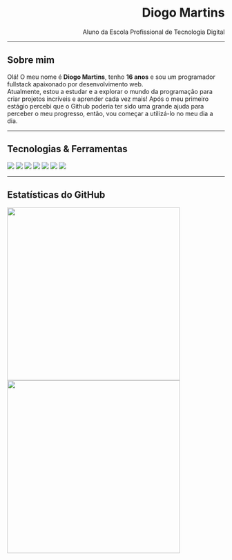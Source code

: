 <h1 align="Right">Diogo Martins</h1>

<p align="Right">
  Aluno da Escola Profissional de Tecnologia Digital
</p>

---

## Sobre mim
Olá! O meu nome é **Diogo Martins**, tenho **16 anos** e sou um programador fullstack apaixonado por desenvolvimento web.  
Atualmente, estou a estudar e a explorar o mundo da programação para criar projetos incríveis e aprender cada vez mais! 
Após o meu primeiro estágio percebi que o Github poderia ter sido uma grande ajuda para perceber o meu progresso, então, vou
começar a utilizá-lo no meu dia a dia.

---

##  Tecnologias & Ferramentas
<p align="left">
  <img src="https://img.shields.io/badge/HTML5-E34F26?style=for-the-badge&logo=html5&logoColor=white"/>
  <img src="https://img.shields.io/badge/CSS3-1572B6?style=for-the-badge&logo=css3&logoColor=white"/>
  <img src="https://img.shields.io/badge/JavaScript-F7DF1E?style=for-the-badge&logo=javascript&logoColor=black"/>
  <img src="https://img.shields.io/badge/Node.js-43853D?style=for-the-badge&logo=node.js&logoColor=white"/>
  <img src="https://img.shields.io/badge/Express.js-404D59?style=for-the-badge"/>
  <img src="https://img.shields.io/badge/C%23-239120?style=for-the-badge&logo=c-sharp&logoColor=white"/>
  <img src="https://img.shields.io/badge/MySQL-4479A1?style=for-the-badge&logo=mysql&logoColor=white"/>
</p>

---

##  Estatísticas do GitHub
<p align="left">
  <img src="https://github-readme-stats.vercel.app/api?username=DiogoFilipeMartins&show_icons=true&theme=dark&hide_border=true" width="400px"/>
  <img src="https://github-readme-streak-stats.herokuapp.com/?user=DiogoFilipeMartins&theme=dark&hide_border=true" width="400px"/>
</p>

